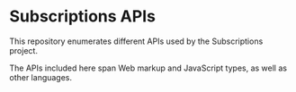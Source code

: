 # Subscriptions APIs

This repository enumerates different APIs used by the Subscriptions project.

The APIs included here span Web markup and JavaScript types, as well as other languages.
